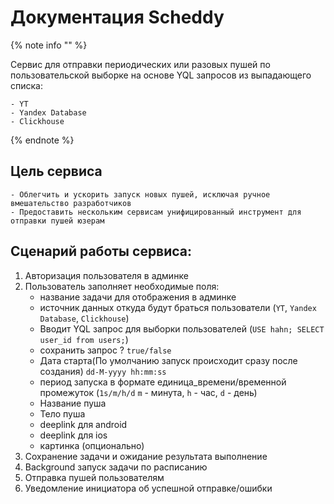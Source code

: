 # Документация Scheddy

{% note info "" %}

Сервис для отправки периодических или разовых пушей по пользовательской выборке на основе YQL запросов из выпадающего списка:

    - YT
    - Yandex Database
    - Clickhouse

{% endnote %}

## Цель сервиса

    - Облегчить и ускорить запуск новых пушей, исключая ручное вмешательство разработчиков
    - Предоставить нескольким сервисам унифицированный инструмент для отправки пушей юзерам

## Сценарий работы сервиса:

1. Авторизация пользователя в админке
2. Пользователь заполняет необходимые поля:
    - название задачи для отображения в админке
    - источник данных откуда будут браться пользователи (`YT`, `Yandex Database`, `Clickhouse`)
    - Вводит YQL запрос для выборки пользователей (`USE hahn; SELECT user_id from users;`)
    - сохранить запрос ? `true/false`
    - Дата старта(По умолчанию запуск происходит сразу после создания) `dd-M-yyyy hh:mm:ss`
    - период запуска в формате единица_времени/временной промежуток (`1s/m/h/d` `m` - минута, `h` - час, `d` - день)
    - Название пуша
    - Тело пуша
    - deeplink для android
    - deeplink для ios
    - картинка (опционально)
3. Сохранение задачи и ожидание результата выполнение
4. Background запуск задачи по расписанию
5. Отправка пушей пользователям
6. Уведомление инициатора об успешной отправке/ошибки
